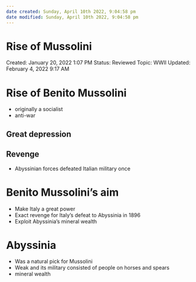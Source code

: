 ```yaml
---
date created: Sunday, April 10th 2022, 9:04:58 pm
date modified: Sunday, April 10th 2022, 9:04:58 pm
---
```


# Rise of Mussolini

Created: January 20, 2022 1:07 PM
Status: Reviewed
Topic: WWII
Updated: February 4, 2022 9:17 AM

# Rise of Benito Mussolini

- originally a socialist
- anti-war

## Great depression

## Revenge

- Abyssinian forces defeated Italian military once

# Benito Mussolini’s aim

- Make Italy a great power
- Exact revenge for Italy’s defeat to Abyssinia in 1896
- Exploit Abyssinia’s mineral wealth

# Abyssinia

- Was a natural pick for Mussolini
- Weak and its military consisted of people on horses and spears
- mineral wealth